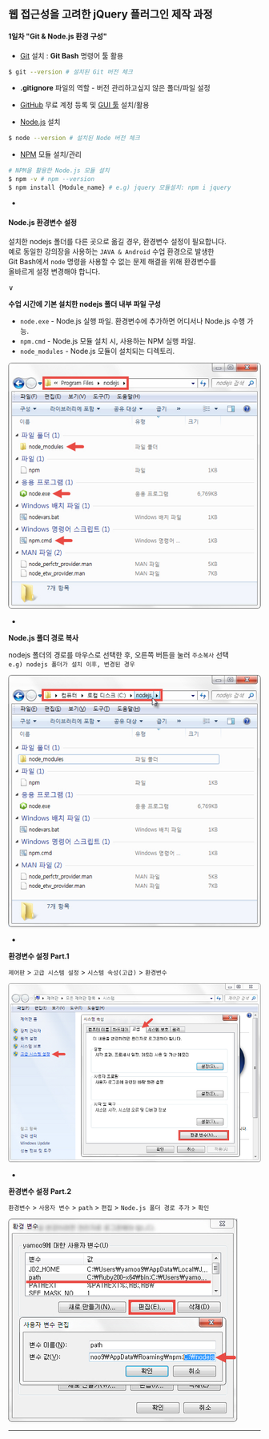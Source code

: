 ## 웹 접근성을 고려한 jQuery 플러그인 제작 과정

#### 1일차 "Git & Node.js 환경 구성"

* [Git](http://git-scm.com/) 설치 : **Git Bash** 명령어 툴 활용<br>
```sh
$ git --version # 설치된 Git 버전 체크
```

* **.gitignore** 파일의 역할 - 버전 관리하고싶지 않은 폴더/파일 설정

* [GitHub](http://github.com/) 무료 계정 등록 및 [GUI 툴](http://windows.github.com) 설치/활용

* [Node.js](http://nodejs.org/) 설치
```sh
$ node --version # 설치된 Node 버전 체크
```

* [NPM](http://npmjs.org/) 모듈 설치/관리
```sh
# NPM을 활용한 Node.js 모듈 설치
$ npm -v # npm --version
$ npm install {Module_name} # e.g) jquery 모듈설치: npm i jquery
```

-

#### Node.js 환경변수 설정

설치한 nodejs 폴더를 다른 곳으로 옮길 경우, 환경변수 설정이 필요합니다.<br>
예로 동일한 강의장을 사용하는 `JAVA & Android` 수업 환경으로 발생한<br>
Git Bash에서 `node` 명령을 사용할 수 없는 문제 해결을 위해 환경변수를<br>
올바르게 설정 변경해야 합니다.

∨

**수업 시간에 기본 설치한 nodejs 폴더 내부 파일 구성**

* `node.exe` - Node.js 실행 파일. 환경변수에 추가하면 어디서나 Node.js 수행 가능.
* `npm.cmd` - Node.js 모듈 설치 시, 사용하는 NPM 실행 파일.
* `node_modules` - Node.js 모듈이 설치되는 디렉토리.

![Node.js 설치 파일 구성](GUIDE/node-01.jpg)

-

**Node.js 폴더 경로 복사**

nodejs 폴더의 경로를 마우스로 선택한 후, 오른쪽 버튼을 눌러 `주소복사` 선택<br>
`e.g) nodejs 폴더가 설치 이후, 변경된 경우`

![Node.js 경로](GUIDE/node-04.jpg)

-

**환경변수 설정 Part.1**

`제어판` > `고급 시스템 설정` > `시스템 속성(고급)` > `환경변수`

![제어판 > 고급 시스템 설정 > 시스템 속성(고급) > 환경변수](GUIDE/node-02.jpg)


-

**환경변수 설정 Part.2**

`환경변수` > `사용자 변수` > `path` > `편집` > `Node.js 폴더 경로 추가` > `확인`

![환경변수 > 사용자 변수 path > 편집 > Node.js 경로](GUIDE/node-03.jpg)


<!-- [Node.js 사용자 환경변수 추가](http://combatguri.tistory.com/m/post/11) -->

---